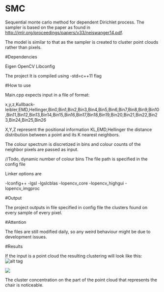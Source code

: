 # SMC

Sequential monte carlo method for dependent Dirichlet process.
The sampler is based on the paper as found in http://jmlr.org/proceedings/papers/v33/neiswanger14.pdf.

The model is similar to that as the sampler is created to cluster point clouds rather than pixels.

#Dependencies

Eigen
OpenCV
Libconfig

The project It is compiled using -std=c++11 flag

#How to use

Main.cpp expects input in a file of format:

x,y,z,Kullback-leibler,EMD,Hellinger,Bin0,Bin1,Bin2,Bin3,Bin4,Bin5,Bin6,Bin7,Bin8,Bin9,Bin10,Bin11,Bin12,Bin13,Bin14,Bin15,Bin16,Bin17,Bin18,Bin19,Bin20,Bin21,Bin22,Bin23,Bin24,Bin25,Bin26

X,Y,Z represent the positional information
KL,EMD,Hellinger the distance distribution between a point and its K nearest neighbors.

The colour spectrum is discretized in bins and colour counts of the neighbor pixels are passed as input.

//Todo, dynamic number of colour bins
The file path is specified in the config file

Linker options are

-lconfig++
-lgsl
-lgslcblas
-lopencv_core
-lopencv_highgui
-lopencv_imgproc


#Output

The project outputs in file specified in config file the clusters found on every sample of every pixel.

#Attention

The files are still modified daily, so any weird behaviour might be due to development issues.

#Results

If the input is a point cloud the resulting clustering will look like this:
![alt tag](master/images/initialCluster.png)

![](https://github.com/github/hadjichristslave/SMC/master/images/initialCluster.png)

The cluster concentration on the part of the point cloud that represents the chair is noticeable.

